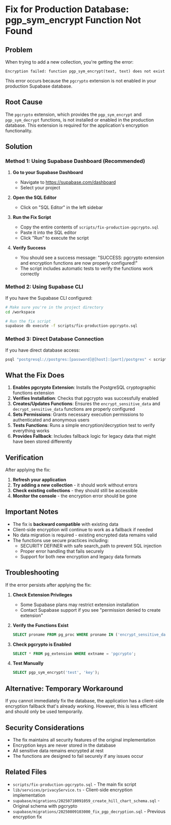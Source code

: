 # Fix for Production Database: pgp_sym_encrypt Function Not Found

## Problem
When trying to add a new collection, you're getting the error:
```
Encryption failed: function pgp_sym_encrypt(text, text) does not exist
```

This error occurs because the `pgcrypto` extension is not enabled in your production Supabase database.

## Root Cause
The `pgcrypto` extension, which provides the `pgp_sym_encrypt` and `pgp_sym_decrypt` functions, is not installed or enabled in the production database. This extension is required for the application's encryption functionality.

## Solution

### Method 1: Using Supabase Dashboard (Recommended)

1. **Go to your Supabase Dashboard**
   - Navigate to https://supabase.com/dashboard
   - Select your project

2. **Open the SQL Editor**
   - Click on "SQL Editor" in the left sidebar

3. **Run the Fix Script**
   - Copy the entire contents of `scripts/fix-production-pgcrypto.sql`
   - Paste it into the SQL editor
   - Click "Run" to execute the script

4. **Verify Success**
   - You should see a success message: "SUCCESS: pgcrypto extension and encryption functions are now properly configured!"
   - The script includes automatic tests to verify the functions work correctly

### Method 2: Using Supabase CLI

If you have the Supabase CLI configured:

```bash
# Make sure you're in the project directory
cd /workspace

# Run the fix script
supabase db execute -f scripts/fix-production-pgcrypto.sql
```

### Method 3: Direct Database Connection

If you have direct database access:

```bash
psql "postgresql://postgres:[password]@[host]:[port]/postgres" < scripts/fix-production-pgcrypto.sql
```

## What the Fix Does

1. **Enables pgcrypto Extension**: Installs the PostgreSQL cryptographic functions extension
2. **Verifies Installation**: Checks that pgcrypto was successfully enabled
3. **Creates/Updates Functions**: Ensures the `encrypt_sensitive_data` and `decrypt_sensitive_data` functions are properly configured
4. **Sets Permissions**: Grants necessary execution permissions to authenticated and anonymous users
5. **Tests Functions**: Runs a simple encryption/decryption test to verify everything works
6. **Provides Fallback**: Includes fallback logic for legacy data that might have been stored differently

## Verification

After applying the fix:

1. **Refresh your application**
2. **Try adding a new collection** - it should work without errors
3. **Check existing collections** - they should still be accessible
4. **Monitor the console** - the encryption error should be gone

## Important Notes

- The fix is **backward compatible** with existing data
- Client-side encryption will continue to work as a fallback if needed
- No data migration is required - existing encrypted data remains valid
- The functions use secure practices including:
  - SECURITY DEFINER with safe search_path to prevent SQL injection
  - Proper error handling that fails securely
  - Support for both new encryption and legacy data formats

## Troubleshooting

If the error persists after applying the fix:

1. **Check Extension Privileges**
   - Some Supabase plans may restrict extension installation
   - Contact Supabase support if you see "permission denied to create extension"

2. **Verify the Functions Exist**
   ```sql
   SELECT proname FROM pg_proc WHERE proname IN ('encrypt_sensitive_data', 'decrypt_sensitive_data');
   ```

3. **Check pgcrypto is Enabled**
   ```sql
   SELECT * FROM pg_extension WHERE extname = 'pgcrypto';
   ```

4. **Test Manually**
   ```sql
   SELECT pgp_sym_encrypt('test', 'key');
   ```

## Alternative: Temporary Workaround

If you cannot immediately fix the database, the application has a client-side encryption fallback that's already working. However, this is less efficient and should only be used temporarily.

## Security Considerations

- The fix maintains all security features of the original implementation
- Encryption keys are never stored in the database
- All sensitive data remains encrypted at rest
- The functions are designed to fail securely if any issues occur

## Related Files

- `scripts/fix-production-pgcrypto.sql` - The main fix script
- `lib/services/privacyService.ts` - Client-side encryption implementation
- `supabase/migrations/20250710091059_create_hill_chart_schema.sql` - Original schema with pgcrypto
- `supabase/migrations/20250809103000_fix_pgp_decryption.sql` - Previous encryption fix
